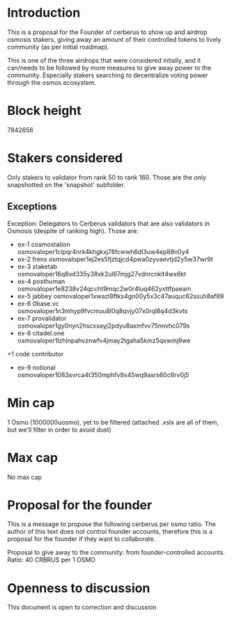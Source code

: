 # Introduction
This is a proposal for the Founder of cerberus to show up and airdrop osmosis stakers, giving away an amount of their controlled tokens to lively community (as per  initial roadmap).

This is one of the three airdrops that were considered intially, and it can/needs to be followed by more measures to give away power to the community. Especially stakers searching to decentralize voting power through the osmos ecosystem.

# Block height
7842656

# Stakers considered
Only stakers to validator from rank 50 to rank 160. Those are the only snapshotted on the 'snapshot' subfolder.

## Exceptions
Exception: Delegators to Cerberus validators that are also validators in Osmosis (despite of ranking high). Those are:

* ex-1	cosmostation	osmovaloper1clpqr4nrk4khgkxj78fcwwh6dl3uw4ep88n0y4
* ex-2	frens	osmovaloper1ej2es5fjztqjcd4pwa0zyvaevtjd2y5w37wr9t
* ex-3	staketab	osmovaloper16q8xd335y38xk2ul67mjg27vdnrcnklt4wx6kt
* ex-4	posthuman	osmovaloper1e8238v24qccht9mqc2w0r4luq462yxttfpaeam
* ex-5	jabbey	osmovaloper1xwazl8ftks4gn00y5x3c47auquc62ssuh8af89
* ex-6	0base.vc	osmovaloper1n3mhyp9fvcmuu8l0q8qvjy07x0rql8q4d3kvts
* ex-7	provalidator	osmovaloper1gy0nyn2hscxxayj2pdyu8axmfvv75nnvhc079s
* ex-8	citadel.one	osmovaloper1lzhlnpahvznwfv4jmay2tgaha5kmz5qxwmj9we

+1 code contributor
* ex-9	notional	osmovaloper1083svrca4t350mphfv9x45wq9asrs60c6rv0j5


# Min cap
1 Osmo (1000000uosmo), yet to be filtered (attached .xslx are all of them, but we'll filter in order to avoid dust)

# Max cap
No max cap

# Proposal for the founder

This is a message to propose the following cerberus per osmo ratio. The author of this text does not control founder accounts, therefore this is a proposal for the founder if they want to collaborate.

Proposal to give away to the community: from founder-controlled accounts.
Ratio: 40 CRBRUS per 1 OSMO

# Openness to discussion
This document is open to correction and discussion
